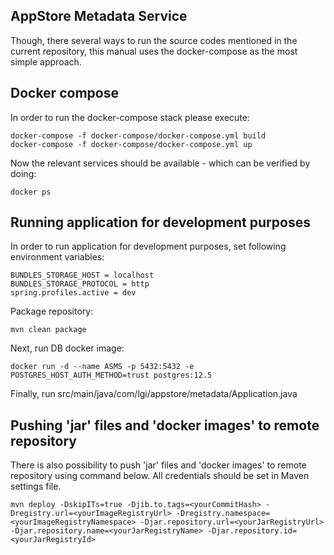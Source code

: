 AppStore Metadata Service
---

Though, there several ways to run the source codes mentioned in the current repository,
this manual uses the docker-compose as the most simple approach.

Docker compose
---

In order to run the docker-compose stack please execute:
```
docker-compose -f docker-compose/docker-compose.yml build
docker-compose -f docker-compose/docker-compose.yml up
```

Now the relevant services should be available - which can be verified by doing:

```
docker ps
```

Running application for development purposes
---

In order to run application for development purposes, set following environment variables:
```
BUNDLES_STORAGE_HOST = localhost
BUNDLES_STORAGE_PROTOCOL = http
spring.profiles.active = dev
```

Package repository:
```
mvn clean package
```

Next, run DB docker image:
```
docker run -d --name ASMS -p 5432:5432 -e POSTGRES_HOST_AUTH_METHOD=trust postgres:12.5
```

Finally, run src/main/java/com/lgi/appstore/metadata/Application.java

Pushing 'jar' files and 'docker images' to remote repository
---

There is also possibility to push 'jar' files and 'docker images' to remote repository using command below. All credentials should be set in Maven settings file.
```
mvn deploy -DskipITs=true -Djib.to.tags=<yourCommitHash> -Dregistry.url=<yourImageRegistryUrl> -Dregistry.namespace=<yourImageRegistryNamespace> -Djar.repository.url=<yourJarRegistryUrl> -Djar.repository.name=<yourJarRegistryName> -Djar.repository.id=<yourJarRegistryId>
```
